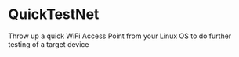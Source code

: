 # QuickTestNet
Throw up a quick WiFi Access Point from your Linux OS to do further testing of a target device
